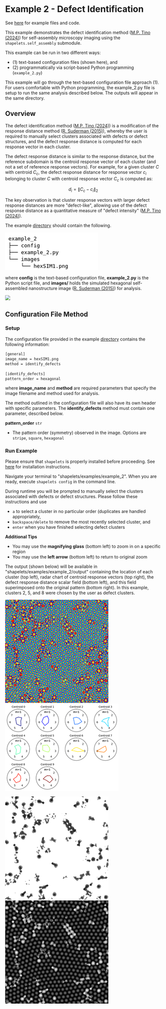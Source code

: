 # Example 2 - Defect Identification

See [here](https://github.com/uw-comphys/shapelets/tree/main/examples/example_2) for example files and code. 

This example demonstrates the defect identification method ([M.P. Tino (2024)](http://dx.doi.org/10.1088/1361-6528/ad1df4)) for self-assembly microscopy imaging using the ``shapelets.self_assembly`` submodule.

This example can be run in two different ways:
* (1) text-based configuration files (shown here), and 
* (2) programmatically via script-based Python programming (`example_2.py`)

This example will go through the text-based configuration file approach (1). For users comfortable with Python programming, the example_2.py file is setup to run the same analysis described below. The outputs will appear in the same directory.

## Overview

The defect identification method ([M.P. Tino (2024)](http://dx.doi.org/10.1088/1361-6528/ad1df4)) is a modification of the response distance method ([R. Suderman (2015)](https://doi.org/10.1103/PhysRevE.91.033307)), whereby the user is required to manually select clusters associated with defects or defect structures, and the defect response distance is computed for each response vector in each cluster. 

The defect response distance is similar to the response distance, but the reference subdomain is the centroid response vector of each cluster (and not a set of reference response vectors). For example, for a given cluster $C$ with centroid $C_c$, the defect response distance for response vector $c_i$ belonging to cluster $C$ with centroid response vector $C_c$ is computed as:

$$ d_i = \| C_c - c_i \|_2 $$

The key observation is that cluster response vectors with larger defect response distances are more "defect-like", allowing use of the defect response distance as a quantitative measure of "defect intensity" ([M.P. Tino (2024)](http://dx.doi.org/10.1088/1361-6528/ad1df4)).

The example [directory](https://github.com/uw-comphys/shapelets/tree/main/examples/example_2) should contain the following.

![](../images/example_2_dir.png)

where **config** is the text-based configuration file, **example_2.py** is the Python script file, and **images/** holds the simulated hexagonal self-assembled nanostructure image ([R. Suderman (2015)](https://doi.org/10.1103/PhysRevE.91.033307)) for analysis.

![](images/hexSIM1.png)

## Configuration File Method

### Setup

The configuration file provided in the example [directory](https://github.com/uw-comphys/shapelets/tree/main/examples/example_1) contains the following information:

	[general]
	image_name = hexSIM1.png
	method = identify_defects

	[identify_defects]
	pattern_order = hexagonal

where **image_name** and **method** are required parameters that specify the image filename and method used for analysis.

The method outlined in the configuration file will also have its own header with specific parameters. The **identify_defects** method must contain one parameter, described below.

**pattern_order** `str`

* The pattern order (symmetry) observed in the image. Options are `stripe`, `square`, `hexagonal`

### Run Example

Please ensure that `shapelets` is properly installed before proceeding.
See [here](https://uw-comphys.github.io/shapelets/shapelets/docs/installation_guide.html) for installation instructions.

Navigate your terminal to "shapelets/examples/example_2". When you are ready, execute ``shapelets config`` in the command line.

During runtime you will be prompted to manually select the clusters associated with defects or defect structures. Please follow these instructions and use

* ``a`` to select a cluster in no particular order (duplicates are handled appropriately, 
* ``backspace/delete`` to remove the most recently selected cluster, and 
* ``enter`` when you have finished selecting defect clusters

**Additional Tips**

* You may use the **magnifying glass** (bottom left) to zoom in on a specific region
* You may use the **left arrow** (bottom left) to return to original zoom

The output (shown below) will be available in "shapelets/examples/example_2/output" containing the location of each cluster (top left), radar chart of centroid response vectors (top right), the defect response distance scalar field (bottom left), and this field superimposed onto the original pattern (bottom right). In this example, clusters 2, 5, and 8 were chosen by the user as defect clusters. 

![](../images/hexSIM1_defectid_clustloc_k10.png)
![](../images/hexSIM1_defectid_rc_k10.png)

![](../images/hexSIM1_defectid_drd_k10.png)
![](../images/hexSIM1_defectid_drd_overlay_k10.png)